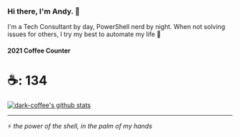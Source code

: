 ### Hi there, I'm Andy. 👋

I'm a Tech Consultant by day, PowerShell nerd by night. When not solving issues for others, I try my best to automate my life 🤖

#### 2021 Coffee Counter
# ☕: 134


[![dark-coffee's github stats](https://github-readme-stats.vercel.app/api?username=dark-coffee)](https://github.com/anuraghazra/github-readme-stats)

<!--
**dark-coffee/dark-coffee** is a ✨ _special_ ✨ repository because its `README.md` (this file) appears on your GitHub profile.

Here are some ideas to get you started:

- 🔭 I’m currently working on ...
- 🌱 I’m currently learning ...
- 👯 I’m looking to collaborate on ...
- 🤔 I’m looking for help with ...
- 💬 Ask me about ...
- 📫 How to reach me: ...
- 😄 Pronouns: ...
- ⚡ Fun fact: ...
-->
---
⚡ *the power of the shell, in the palm of my hands*

